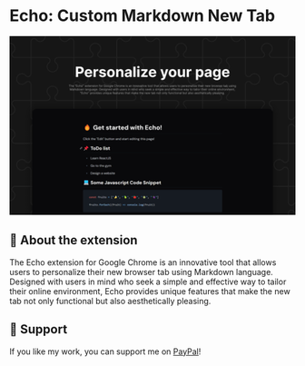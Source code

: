 # Echo: Custom Markdown New Tab

![showcase image](media/showcase.png)

## 🙋 About the extension

The Echo extension for Google Chrome is an innovative tool that allows users to personalize their new browser tab using Markdown language. Designed with users in mind who seek a simple and effective way to tailor their online environment, Echo provides unique features that make the new tab not only functional but also aesthetically pleasing.

## 💙 Support

If you like my work, you can support me on
[PayPal](https://www.paypal.com/paypalme/cresvinn)!